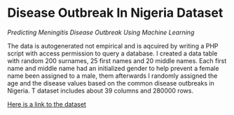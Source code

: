 # Disease Outbreak In Nigeria Dataset #
*Predicting Meningitis Disease Outbreak Using Machine Learning*

The data is autogenerated not empirical and is aqcuired by writing a PHP script with access permission to query a database. I created a data table with random 200 surnames, 25 first names and 20 middle names. Each first name and middle name had an initialized gender to help prevent a female name been assigned to a male, them afterwards I randomly assigned the age and the disease values based on the common disease outbreaks in Nigeria. T dataset includes about 39 columns and 280000 rows.

[Here is a link to the dataset](https://www.kaggle.com/eiodelami/disease-outbreaks-in-nigeria-datasets)
